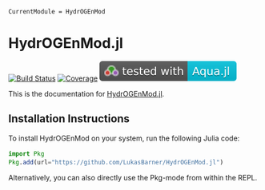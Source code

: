 ```@meta
CurrentModule = HydrOGEnMod
```

# HydrOGEnMod.jl

[![Build Status](https://github.com/LukasBarner/HydrOGEnMod.jl/actions/workflows/CI.yml/badge.svg?branch=main)](https://github.com/LukasBarner/HydrOGEnMod.jl/actions/workflows/CI.yml?query=branch%3Amain)
[![Coverage](https://codecov.io/gh/LukasBarner/HydrOGEnMod.jl/branch/main/graph/badge.svg)](https://codecov.io/gh/LukasBarner/HydrOGEnMod.jl)
[![Aqua](https://raw.githubusercontent.com/JuliaTesting/Aqua.jl/master/badge.svg)](https://github.com/JuliaTesting/Aqua.jl)

This is the documentation for [HydrOGEnMod.jl](https://github.com/LukasBarner/HydrOGEnMod.jl).

## Installation Instructions
To install HydrOGEnMod on your system, run the following Julia code:
```julia
import Pkg
Pkg.add(url="https://github.com/LukasBarner/HydrOGEnMod.jl")
```
Alternatively, you can also directly use the Pkg-mode from within the REPL. 